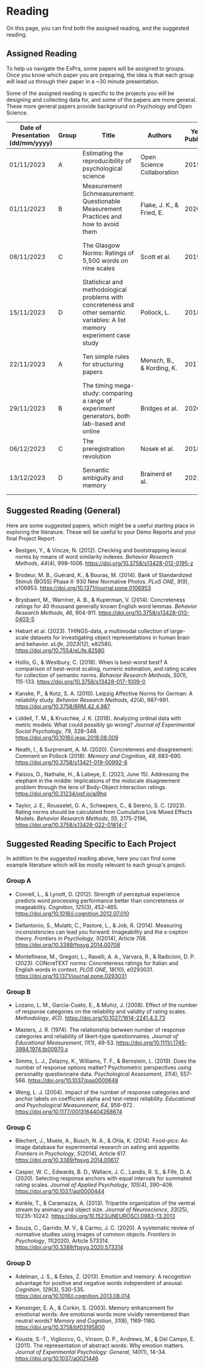 # Reading

On this page, you can find both the assigned reading, and the suggested reading.

## Assigned Reading

To help us navigate the ExPra, some papers will be assigned to groups. Once you know which paper you are preparing, the idea is that each group will lead us through their paper in a ~30 minute presentation.

Some of the assigned reading is specific to the projects you will be designing and collecting data for, and some of the papers are more general. These more general papers provide background on Psychology and Open Science.

| Date of Presentation (dd/mm/yyyy) | Group | Title | Authors | Year of Publication | Link |
|-----------------------------------| ----- |-------| ------- | ------------------- | ---- |
| 01/11/2023 | A | Estimating the reproducibility of psychological science | Open Science Collaboration | 2015 | [*Science*, *349*(6251)](https://doi.org/10.1126/science.aac4716) |
| 01/11/2023 | B | Measurement Schmeasurement: Questionable Measurement Practices and how to avoid them  | Flake, J. K., & Fried, E. | 2020 | [*Advances in Methods and Practices in Psychological Science*, *3*(4), 456-465](https://doi.org/10.1177/2515245920952393) |
| 08/11/2023 | C | The Glasgow Norms: Ratings of 5,500 words on nine scales | Scott et al. | 2019 | [*Behavior Research Methods*, *51*(3), 1258–1270](https://doi.org/10.3758/s13428-018-1099-3) |
| 15/11/2023 | D | Statistical and methodological problems with concreteness and other semantic variables: A list memory experiment case study | Pollock, L. | 2018 | [*Behavior Research Methods*, *50*(3), 1198–1216](https://doi.org/10.3758/s13428-017-0938-y) |
| 22/11/2023 | A | Ten simple rules for structuring papers | Mensch, B., & Kording, K. | 2017 | [*PLOS Computational Biology* *13*(9): e1005619](https://doi.org/10.1371/journal.pcbi.1005619) |
| 29/11/2023 | B | The timing mega-study: comparing a range of experiment generators, both lab-based and online | Bridges et al. | 2020 | [*PeerJ*, 8:e9414](http://doi.org/10.7717/peerj.9414) |
| 06/12/2023 | C | The preregistration revolution | Nosek et al. | 2018 | [*PNAS*, *115*(11), 2600-2606](https://doi.org/10.1073/pnas.1708274114) |
| 13/12/2023 | D | Semantic ambiguity and memory | Brainerd et al. | 2021 | [*Journal of Memory and Language*, *121*, 104286](https://doi.org/10.1016/j.jml.2021.104286) |

## Suggested Reading (General)

Here are some suggested papers, which might be a useful starting place in exploring the literature. These will be useful to your Demo Reports and your final Project Report.

* Bestgen, Y., & Vincze, N. (2012). Checking and bootstrapping lexical norms by means of word similarity indexes. *Behavior Research Methods*, *44*(4), 998–1006. https://doi.org/10.3758/s13428-012-0195-z

* Brodeur, M. B., Guérard, K., & Bouras, M. (2014). Bank of Standardized Stimuli (BOSS) Phase II: 930 New Normative Photos. *PLoS ONE*, *9*(9), e106953. https://doi.org/10.1371/journal.pone.0106953

* Brysbaert, M., Warriner, A. B., & Kuperman, V. (2014). Concreteness ratings for 40 thousand generally known English word lemmas. *Behavior Research Methods*, *46*, 904-911. https://doi.org/10.3758/s13428-013-0403-5

* Hebart et al. (2023). THINGS-data, a multimodal collection of large-scale datasets for investigating object representations in human brain and behavior. *eLife*, *2023*(12), e82580. https://doi.org/10.7554/eLife.82580

* Hollis, G., & Westbury, C. (2018). When is best-worst best? A comparison of best-worst scaling, numeric estimation, and rating scales for collection of semantic norms. *Behavior Research Methods*, *50*(1), 115-133. https://doi.org/10.3758/s13428-017-1009-0

* Kanske, P., & Kotz, S. A. (2010). Leipzig Affective Norms for German: A reliability study. *Behavior Research Methods*, *42*(4), 987–991. https://doi.org/10.3758/BRM.42.4.987

* Liddell, T. M., & Kruschke, J. K. (2018). Analyzing ordinal data with metric models: What could possibly go wrong? *Journal of Experimental Social Psychology*, *79*, 328–348. https://doi.org/10.1016/j.jesp.2018.08.009

* Neath, I., & Surprenant, A. M. (2020). Concreteness and disagreement: Comment on Pollock (2018). *Memory and Cognition*, *48*, 683–690. https://doi.org/10.3758/s13421-019-00992-8

* Paisios, D., Nathalie, H., & Labeye, E. (2023, June 15). Addressing the elephant in the middle: Implications of the midscale disagreement problem through the lens of Body-Object Interaction ratings. https://doi.org/10.31234/osf.io/aj9hq

* Taylor, J. E., Rousselet, G. A., Scheepers, C., & Sereno, S. C. (2023). Rating norms should be calculated from Cumulative Link Mixed Effects Models. *Behavior Research Methods*, *55*, 2175-2196, https://doi.org/10.3758/s13428-022-01814-7

## Suggested Reading Specific to Each Project

In addition to the suggested reading above, here you can find some example literature which will be mostly relevant to each group's project.

### Group A

* Connell, L., & Lynott, D. (2012). Strength of perceptual experience predicts word processing performance better than concreteness or imageability. *Cognition*, *125*(3), 452–465. https://doi.org/10.1016/j.cognition.2012.07.010

* Dellantonio, S., Mulatti, C., Pastore, L., & Job, R. (2014). Measuring inconsistencies can lead you forward: Imageability and the x-ception theory. *Frontiers in Psychology*, *5*(2014), Article 708. https://doi.org/10.3389/fpsyg.2014.00708

* Montefinese,  M., Gregori, L., Ravelli, A. A., Varvara, R., & Radicioni, D. P. (2023). CONcreTEXT norms: Concreteness ratings for Italian and English words in context. *PLOS ONE*, *18*(10), e0293031. https://doi.org/10.1371/journal.pone.0293031

### Group B

* Lozano, L. M., García-Cueto, E., & Muñiz, J. (2008). Effect of the number of response categories on the reliability and validity of rating scales. *Methodology*, *4*(2). https://doi.org/10.1027/1614-2241.4.2.73

* Masters, J. R. (1974). The relationship between number of response categories and reliability of likert-type questionnaires. *Journal of Educational Measurement*, *11*(1), 49-53. https://doi.org/10.1111/j.1745-3984.1974.tb00970.x

* Simms, L. J., Zelazny, K., Williams, T. F., & Bernstein, L. (2019). Does the number of response options matter? Psychometric perspectives using personality questionnaire data. *Psychological Assessment*, *31*(4), 557–566. https://doi.org/10.1037/pas0000648

* Weng, L. J. (2004). Impact of the number of response categories and anchor labels on coefficient alpha and test-retest reliability. *Educational and Psychological Measurement*, *64*, 956–972. https://doi.org/10.1177/0013164404268674

### Group C

* Blechert, J., Muele, A., Busch, N. A., & Ohla, K. (2014). Food-pics: An image database for experimental research on eating and appetite. *Frontiers in Psychology*, *5*(2014), Article 617. https://doi.org/10.3389/fpsyg.2014.00617

* Casper, W. C., Edwards, B. D., Wallace, J. C., Landis, R. S., & Fife, D. A. (2020). Selecting response anchors with equal intervals for summated rating scales. *Journal of Applied Psychology*, *105*(4), 390–409. https://doi.org/10.1037/apl0000444

* Konkle, T., & Caramazza, A. (2013). Tripartite organization of the ventral stream by animacy and object size. *Journal of Neuroscience*, *33*(25), 10235-10242. https://doi.org/10.1523/JNEUROSCI.0983-13.2013

* Souza, C., Garrido, M. V., & Carmo, J. C. (2020). A systematic review of normative studies using images of common objects. *Frontiers in Psychology*, *11*(2020), Article 573314. https://doi.org/10.3389/fpsyg.2020.573314

### Group D

* Adelman, J. S., & Estes, Z. (2013). Emotion and memory: A recognition advantage for positive and negative words independent of arousal. *Cognition*, *129*(3), 530-535. https://doi.org/10.1016/j.cognition.2013.08.014

* Kensinger, E. A., & Corkin, S. (2003). Memory enhancement for emotional words: Are emotional words more vividly remembered than neutral words? *Memory and Cognition*, *31*(8), 1169-1180. https://doi.org/10.3758/bf03195800

* Kousta, S.-T., Vigliocco, G., Vinson, D. P., Andrews, M., & Del Campo, E. (2011). The representation of abstract words: Why emotion matters. *Journal of Experimental Psychology: General*, *140*(1), 14–34. https://doi.org/10.1037/a0021446
